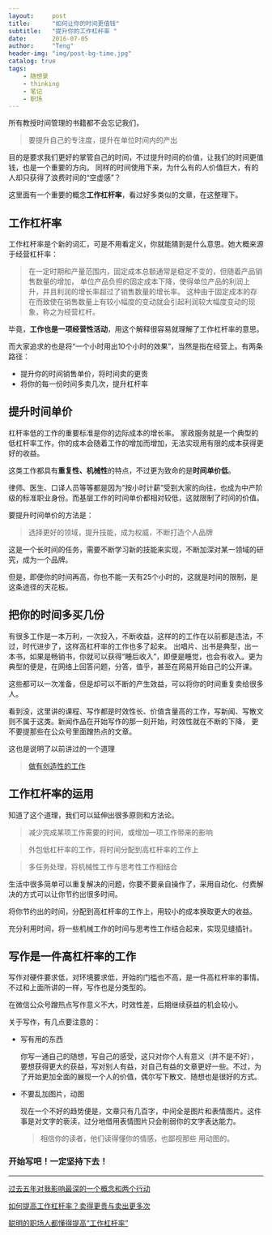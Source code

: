```yaml
---
layout:     post
title:      "如何让你的时间更值钱"
subtitle:   "提升你的工作杠杆率 "
date:       2016-07-05
author:     "Teng"
header-img: "img/post-bg-time.jpg"
catalog: true
tags:
    - 随想录
    - thinking
    - 笔记
    - 职场
---
```


所有教授时间管理的书籍都不会忘记我们，
> 要提升自己的专注度，提升在单位时间内的产出

目的是要求我们更好的掌管自己的时间，不过提升时间的价值，让我们的时间更值钱，也是一个重要的方向。
同样的时间使用下来，为什么有的人价值巨大，有的人却只获得了浪费时间的“空虚感”？

这里面有一个重要的概念**工作杠杆率**，看过好多类似的文章，在这整理下。

## 工作杠杆率
工作杠杆率是个新的词汇，可是不用看定义，你就能猜到是什么意思。她大概来源于经营杠杆率：
>在一定时期和产量范围内，固定成本总额通常是稳定不变的，但随着产品销售数量的增加，
单位产品负担的固定成本下降，使得单位产品的利润上升，并且利润的增长率超过了销售数量的增长率。
这种由于固定成本的存在而致使在销售数量上有较小幅度的变动就会引起利润较大幅度变动的现象，称之为经营杠杆。

毕竟，**工作也是一项经营性活动**，用这个解释很容易就理解了工作杠杆率的意思。

而大家追求的也是将“一个小时用出10个小时的效果”，当然是指在经营上。有两条路径：
- 提升你的时间销售单价，将时间卖的更贵
- 将你的每一份时间多卖几次，提升杠杆率

## 提升时间单价
杠杆率低的工作的重要标准是你的边际成本的增长率。
家政服务就是一个典型的低杠杆率工作，你的成本会随着工作的增加而增加，无法实现用有限的成本获得更好的收益。

这类工作都具有**重复性、机械性**的特点，不过更为致命的是**时间单价低**。

律师、医生、口译人员等等都是因为“按小时计薪”受到大家的向往，也成为中产阶级的标准职业身份。而基层工作的时间单价都相对较低，这就限制了时间的价值。

要提升时间单价的方法是：
> 选择更好的领域，提升技能，成为权威，不断打造个人品牌

这是一个长时间的任务，需要不断学习新的技能来实现，不断加深对某一领域的研究，成为一个品牌。

但是，即便你的时间再高，你也不能一天有25个小时的，这就是时间的限制，是这条途径的天花板。

## 把你的时间多买几份

有很多工作是一本万利，一次投入，不断收益，这样的的工作在以前都是违法，不过，时代进步了，这样高杠杆率的工作也多了起来。
出唱片、出书是典型，出一本书，如果是畅销书，你就可以获得“睡后收入”，即便是睡觉，也会有收入。更为典型的便是，在网络上回答问题，分答，值乎，甚至在网易开始自己的公开课。

这些都可以一次准备，但是却可以不断的产生效益，可以将你的时间重复卖给很多人。

看到没，这里讲的课程、写作都是时效性长、价值含量高的工作，写新闻、写散文则不属于这类。新闻作品在开始写作的那一刻开始，时效性就在不断的下降，
更不要提那些在公众号里面蹭热点的文章。

这也是说明了以前讲过的一个道理
>[做有创造性的工作](http://tengblog.com/2016/06/19/toutiao/)

## 工作杠杆率的运用

知道了这个道理，我们可以延伸出很多原则和方法论。

> 减少完成某项工作需要的时间，或增加一项工作带来的影响

> 外包低杠杆率的工作，将时间分配到高杠杆率的工作上

> 多任务处理，将机械性工作与思考性工作相结合

生活中很多简单可以重复解决的问题，你要不要亲自操作了，采用自动化、付费解决的方式可以让你节约出很多时间。

将你节约出的时间，分配到高杠杆率的工作上，用较小的成本换取更大的收益。

充分利用时间，将一些机械工作的时间与思考性工作结合起来，实现见缝插针。

## 写作是一件高杠杆率的工作

写作对硬件要求低，对环境要求低，开始的门槛也不高，是一件高杠杆率的事情。
不过和上面所讲的一样，写作也是分类型的。

在微信公众号蹭热点写作意义不大，时效性差，后期继续获益的机会较小。

关于写作，有几点要注意的：

- 写有用的东西

  你写一通自己的随想，写自己的感受，这只对你个人有意义（并不是不好），要想获得更大的获益，写对别人有益，对自己有益的文章更好一些。不过，为了开始更加全面的展现一个人的价值，偶尔写下散文、随想也是很好的方式。

- 不要乱加图片，动图

  现在一个不好的趋势便是，文章只有几百字，中间全是图片和表情图片。这件事是对文字的亵渎，过分地借用表情图片只会削弱你的文字表达能力。
  > 相信你的读者，他们读得懂你的情感，也鄙视那些 用动图的。


### **开始写吧！一定坚持下去！**

---
[过去五年对我影响最深的一个概念和两个行动](http://wkee.net/post/one-conception-and-two-action.html)

[如何提高工作杠杆率？卖得更贵与卖出更多次](http://www.huxiu.com/article/151964/1.html)

[聪明的职场人都懂得提高“工作杠杆率”](http://www.weixinyidu.com/n_1825576)



